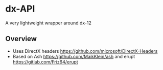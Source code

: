 # dx-API

A very lightweight wrapper around dx-12

## Overview

* Uses DirectX headers <https://github.com/microsoft/DirectX-Headers>
* Based on Ash <https://github.com/MaikKlein/ash> and erupt <https://gitlab.com/Friz64/erupt>
